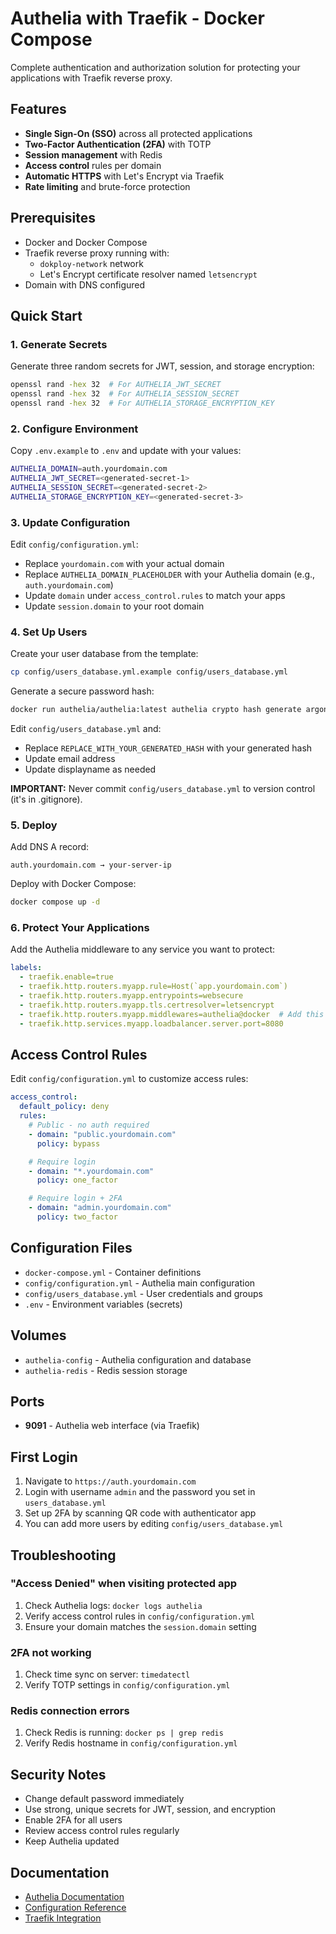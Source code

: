 # Authelia with Traefik - Docker Compose

Complete authentication and authorization solution for protecting your applications with Traefik reverse proxy.

## Features

- **Single Sign-On (SSO)** across all protected applications
- **Two-Factor Authentication (2FA)** with TOTP
- **Session management** with Redis
- **Access control** rules per domain
- **Automatic HTTPS** with Let's Encrypt via Traefik
- **Rate limiting** and brute-force protection

## Prerequisites

- Docker and Docker Compose
- Traefik reverse proxy running with:
  - `dokploy-network` network
  - Let's Encrypt certificate resolver named `letsencrypt`
- Domain with DNS configured

## Quick Start

### 1. Generate Secrets

Generate three random secrets for JWT, session, and storage encryption:

```bash
openssl rand -hex 32  # For AUTHELIA_JWT_SECRET
openssl rand -hex 32  # For AUTHELIA_SESSION_SECRET
openssl rand -hex 32  # For AUTHELIA_STORAGE_ENCRYPTION_KEY
```

### 2. Configure Environment

Copy `.env.example` to `.env` and update with your values:

```bash
AUTHELIA_DOMAIN=auth.yourdomain.com
AUTHELIA_JWT_SECRET=<generated-secret-1>
AUTHELIA_SESSION_SECRET=<generated-secret-2>
AUTHELIA_STORAGE_ENCRYPTION_KEY=<generated-secret-3>
```

### 3. Update Configuration

Edit `config/configuration.yml`:

- Replace `yourdomain.com` with your actual domain
- Replace `AUTHELIA_DOMAIN_PLACEHOLDER` with your Authelia domain (e.g., `auth.yourdomain.com`)
- Update `domain` under `access_control.rules` to match your apps
- Update `session.domain` to your root domain

### 4. Set Up Users

Create your user database from the template:

```bash
cp config/users_database.yml.example config/users_database.yml
```

Generate a secure password hash:

```bash
docker run authelia/authelia:latest authelia crypto hash generate argon2 --password 'your-secure-password'
```

Edit `config/users_database.yml` and:
- Replace `REPLACE_WITH_YOUR_GENERATED_HASH` with your generated hash
- Update email address
- Update displayname as needed

**IMPORTANT:** Never commit `config/users_database.yml` to version control (it's in .gitignore).

### 5. Deploy

Add DNS A record:
```
auth.yourdomain.com → your-server-ip
```

Deploy with Docker Compose:

```bash
docker compose up -d
```

### 6. Protect Your Applications

Add the Authelia middleware to any service you want to protect:

```yaml
labels:
  - traefik.enable=true
  - traefik.http.routers.myapp.rule=Host(`app.yourdomain.com`)
  - traefik.http.routers.myapp.entrypoints=websecure
  - traefik.http.routers.myapp.tls.certresolver=letsencrypt
  - traefik.http.routers.myapp.middlewares=authelia@docker  # Add this line
  - traefik.http.services.myapp.loadbalancer.server.port=8080
```

## Access Control Rules

Edit `config/configuration.yml` to customize access rules:

```yaml
access_control:
  default_policy: deny
  rules:
    # Public - no auth required
    - domain: "public.yourdomain.com"
      policy: bypass

    # Require login
    - domain: "*.yourdomain.com"
      policy: one_factor

    # Require login + 2FA
    - domain: "admin.yourdomain.com"
      policy: two_factor
```

## Configuration Files

- `docker-compose.yml` - Container definitions
- `config/configuration.yml` - Authelia main configuration
- `config/users_database.yml` - User credentials and groups
- `.env` - Environment variables (secrets)

## Volumes

- `authelia-config` - Authelia configuration and database
- `authelia-redis` - Redis session storage

## Ports

- **9091** - Authelia web interface (via Traefik)

## First Login

1. Navigate to `https://auth.yourdomain.com`
2. Login with username `admin` and the password you set in `users_database.yml`
3. Set up 2FA by scanning QR code with authenticator app
4. You can add more users by editing `config/users_database.yml`

## Troubleshooting

### "Access Denied" when visiting protected app

1. Check Authelia logs: `docker logs authelia`
2. Verify access control rules in `config/configuration.yml`
3. Ensure your domain matches the `session.domain` setting

### 2FA not working

1. Check time sync on server: `timedatectl`
2. Verify TOTP settings in `config/configuration.yml`

### Redis connection errors

1. Check Redis is running: `docker ps | grep redis`
2. Verify Redis hostname in `config/configuration.yml`

## Security Notes

- Change default password immediately
- Use strong, unique secrets for JWT, session, and encryption
- Enable 2FA for all users
- Review access control rules regularly
- Keep Authelia updated

## Documentation

- [Authelia Documentation](https://www.authelia.com/overview/prologue/introduction/)
- [Configuration Reference](https://www.authelia.com/configuration/prologue/introduction/)
- [Traefik Integration](https://www.authelia.com/integration/proxies/traefik/)

